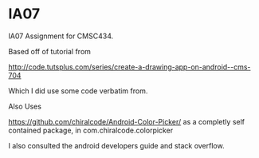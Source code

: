 # IA07
IA07 Assignment for CMSC434. 

Based off of tutorial from 

http://code.tutsplus.com/series/create-a-drawing-app-on-android--cms-704

Which I did use some code verbatim from.

Also Uses 

https://github.com/chiralcode/Android-Color-Picker/
as a completly self contained package, in com.chiralcode.colorpicker

I also consulted the android developers guide and stack overflow.
